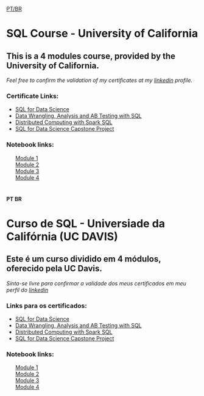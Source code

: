 [PT/BR](#pt-br)

# SQL Course - University of California
## This is a 4 modules course, provided by the University of California.

 *Feel free to confirm the validation of my certificates at my [linkedin](https://www.linkedin.com/in/marcio-mendon%C3%A7a-8790b523b/) profile.*
### Certificate Links:
<ul>
    <li>
        <a href="https://drive.google.com/file/d/1ZRic9jHYCpTJml45M7j2KZ-JwcpzPyY1/view?usp=sharing" target="_blank">SQL for Data Science</a>
    </li>
    <li>
        <a href="https://drive.google.com/file/d/1yiZ-3_iaFZ5XEPhbQoy0frOu8zBPLs6n/view?usp=sharing" target="_blank">Data Wrangling, Analysis and AB Testing with SQL</a>
    </li>
    <li>
        <a href="https://drive.google.com/file/d/1gxqmwSbdF24mg7IA2UW9Q3K3sIqdns04/view?usp=sharing" target="_blank">Distributed Computing with Spark SQL</a>
    </li>
    <li>
        <a href="#" target="_blank">SQL for Data Science Capstone Project</a>
    </li>
</ul>

### Notebook links:
<ul style="list-style: none">
    <li>
        <a href="https://databricks-prod-cloudfront.cloud.databricks.com/public/4027ec902e239c93eaaa8714f173bcfc/1269166971628949/2932004417391095/1231622769528675/latest.html" target="_blank">Module 1</a>
    </li>
    <li>
        <a href="https://databricks-prod-cloudfront.cloud.databricks.com/public/4027ec902e239c93eaaa8714f173bcfc/1269166971628949/2932004417391334/1231622769528675/latest.html" target="_blank">Module 2</a>
    </li>
    <li>
        <a href="https://databricks-prod-cloudfront.cloud.databricks.com/public/4027ec902e239c93eaaa8714f173bcfc/1269166971628949/2932004417391334/1231622769528675/latest.html" target="_blank">Module 3</a>
    </li>
    <li>
        <a href="https://databricks-prod-cloudfront.cloud.databricks.com/public/4027ec902e239c93eaaa8714f173bcfc/1269166971628949/2932004417390927/1231622769528675/latest.html" target="_blank">Module 4</a>
    </li>
</ul>

#
#### PT BR

# Curso de SQL - Universiade da Califórnia (UC DAVIS)
## Este é um curso dividido em 4 módulos, oferecido pela UC Davis.

*Sinta-se livre para confirmar a validade dos meus certificados em meu perfil do [linkedin](https://www.linkedin.com/in/marcio-mendon%C3%A7a-8790b523b/)*
### Links para os certificados:
<ul>
    <li>
        <a href="https://drive.google.com/file/d/1ZRic9jHYCpTJml45M7j2KZ-JwcpzPyY1/view?usp=sharing" target="_blank">SQL for Data Science</a>
    </li>
    <li>
        <a href="https://drive.google.com/file/d/1yiZ-3_iaFZ5XEPhbQoy0frOu8zBPLs6n/view?usp=sharing" target="_blank">Data Wrangling, Analysis and AB Testing with SQL</a>
    </li>
    <li>
        <a href="https://drive.google.com/file/d/1gxqmwSbdF24mg7IA2UW9Q3K3sIqdns04/view?usp=sharing" target="_blank">Distributed Computing with Spark SQL</a>
    </li>
    <li>
        <a href="#" target="_blank">SQL for Data Science Capstone Project</a>
    </li>
</ul>

### Notebook links:
<ul style="list-style: none">
    <li>
        <a href="https://databricks-prod-cloudfront.cloud.databricks.com/public/4027ec902e239c93eaaa8714f173bcfc/1269166971628949/2932004417391095/1231622769528675/latest.html" target="_blank">Module 1</a>
    </li>
    <li>
        <a href="https://databricks-prod-cloudfront.cloud.databricks.com/public/4027ec902e239c93eaaa8714f173bcfc/1269166971628949/2932004417391334/1231622769528675/latest.html" target="_blank">Module 2</a>
    </li>
    <li>
        <a href="https://databricks-prod-cloudfront.cloud.databricks.com/public/4027ec902e239c93eaaa8714f173bcfc/1269166971628949/2932004417391334/1231622769528675/latest.html" target="_blank">Module 3</a>
    </li>
    <li>
        <a href="https://databricks-prod-cloudfront.cloud.databricks.com/public/4027ec902e239c93eaaa8714f173bcfc/1269166971628949/2932004417390927/1231622769528675/latest.html" target="_blank">Module 4</a>
    </li>
</ul>
